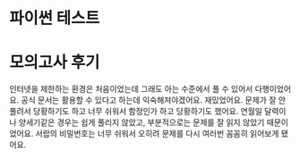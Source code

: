 # 파이썬 테스트

# 모의고사 후기
인터넷을 제한하는 환경은 처음이었는데 그래도 아는 수준에서 풀 수 있어서 다행이었어요. 공식 문서는 활용할 수 있다고 하는데 익숙해져야겠어요. 재밌었어요. 문제가 잘 안풀려서 당황하기도 하고 너무 쉬워서 함정인가 하고 당황하기도 했어요. 연월일 달력이나 양세기같은 경우는 쉽게 풀리지 않았고, 부분적으로는 문제를 잘 읽지 않았기 때문이었어요. 서랍의 비밀번호는 너무 쉬워서 오히려 문제를 다시 여러번 꼼꼼히 읽어보게 됐어요. 
